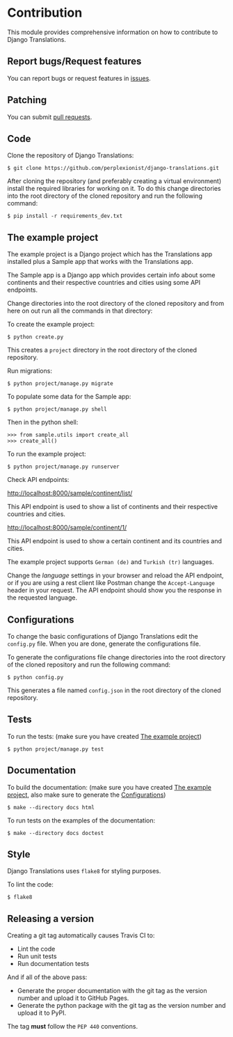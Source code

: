 # Contribution

[comment]: <> (any changes to this module must also be reflected in /docs/contribution.rst)

This module provides comprehensive information on how to contribute to
Django Translations.

## Report bugs/Request features

You can report bugs or request features in
[issues](https://github.com/perplexionist/django-translations/issues).

## Patching

You can submit [pull
requests](https://github.com/perplexionist/django-translations/pulls).

## Code

Clone the repository of Django Translations:

``` sourceCode bash
$ git clone https://github.com/perplexionist/django-translations.git
```

After cloning the repository (and preferably creating a virtual
environment) install the required libraries for working on it. To do
this change directories into the root directory of the cloned repository
and run the following command:

``` sourceCode bash
$ pip install -r requirements_dev.txt
```

## The example project

The example project is a Django project which has the Translations app
installed plus a Sample app that works with the Translations app.

The Sample app is a Django app which provides certain info about some
continents and their respective countries and cities using some API
endpoints.

Change directories into the root directory of the cloned repository and
from here on out run all the commands in that directory:

To create the example project:

``` sourceCode bash
$ python create.py
```

This creates a `project` directory in the root directory of the cloned
repository.

Run migrations:

``` sourceCode bash
$ python project/manage.py migrate
```

To populate some data for the Sample app:

``` sourceCode bash
$ python project/manage.py shell
```

Then in the python shell:

``` sourceCode python
>>> from sample.utils import create_all
>>> create_all()
```

To run the example project:

``` sourceCode bash
$ python project/manage.py runserver
```

Check API endpoints:

<http://localhost:8000/sample/continent/list/>

This API endpoint is used to show a list of continents and their
respective countries and cities.

<http://localhost:8000/sample/continent/1/>

This API endpoint is used to show a certain continent and its countries
and cities.

The example project supports `German (de)` and `Turkish (tr)` languages.

Change the *language* settings in your browser and reload the API
endpoint, or if you are using a rest client like Postman change the
`Accept-Language` header in your request. The API endpoint should show
you the response in the requested language.

## Configurations

To change the basic configurations of Django Translations edit the
`config.py` file. When you are done, generate the configurations file.

To generate the configurations file change directories into the root
directory of the cloned repository and run the following command:

``` sourceCode bash
$ python config.py
```

This generates a file named `config.json` in the root directory of the
cloned repository.

## Tests

To run the tests: (make sure you have created [The example project]())

``` sourceCode bash
$ python project/manage.py test
```

## Documentation

To build the documentation: (make sure you have created [The example
project](), also make sure to generate the
[Configurations](#configurations))

``` sourceCode bash
$ make --directory docs html
```

To run tests on the examples of the documentation:

``` sourceCode bash
$ make --directory docs doctest
```

## Style

Django Translations uses `flake8` for styling purposes.

To lint the code:

``` sourceCode bash
$ flake8
```

## Releasing a version

Creating a git tag automatically causes Travis CI to:

  - Lint the code
  - Run unit tests
  - Run documentation tests

And if all of the above pass:

  - Generate the proper documentation with the git tag as the version
    number and upload it to GitHub Pages.
  - Generate the python package with the git tag as the version number
    and upload it to PyPI.

The tag **must** follow the `PEP 440` conventions.
